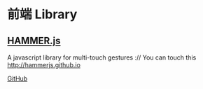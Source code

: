 # 前端 Library

## [HAMMER.js](https://hammerjs.github.io)

A javascript library for multi-touch gestures :// You can touch this http://hammerjs.github.io

[GitHub](https://github.com/hammerjs/hammer.js)

